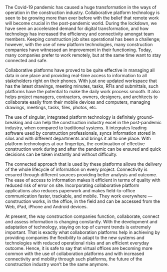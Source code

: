 The Covid-19 pandemic has caused a huge transformation in the ways of operation in the construction industry. Collaborative platform technology is seen to be growing more than ever before with the belief that remote work will become crucial in the post-pandemic world. During the lockdown, we have seen an accelerated demand for digital transformation, and how technology has increased the efficiency and connectivity amongst team members. Keeping construction job sites operational has been a challenge; however, with the use of new platform technologies, many construction companies have witnessed an improvement in their functioning. Today, many companies prefer to work remotely, but at the same time want to stay connected and safe.

Collaborative platforms have proved to be quite effective in managing all data in one place and providing real-time access to information to all stakeholders right on their phones. With just one updated workspace that has the latest drawings, meeting minutes, tasks, RFIs and submittals, such platforms have the potential to make the daily work process smooth. It also helps project managers, contractors, owners, designers, and architects to collaborate easily from their mobile devices and computers, managing drawings, meetings, tasks, files, photos, etc.

The use of singular, integrated platform technology is definitely ground-breaking and can help the construction industry excel in the post-pandemic industry, when compared to traditional systems. It integrates leading software used by construction professionals, syncs information stored in silos and with different departments and brings it all to one place. With platform technologies at our fingertips, the continuation of effective construction work during and after the pandemic can be ensured and quick decisions can be taken instantly and without difficulty.

The connected approach that is used by these platforms allows the delivery of the whole lifecycle of information on every project. Connectivity is ensured through different sources providing better analysis and outcome. The ease of access to information makes it efficient in terms of quality with reduced risk of error on site.  Incorporating collaborative platform applications also reduces paperwork and makes field-to-office communication faster, trackable, and mobile. They work everywhere –– construction works, in the office, in the field and can be accessed from the Web, iPad, iPhone and Android devices.

At present, the way construction companies function, collaborate, connect and assess information is changing constantly. With the development and adaptation of technology, staying on top of current trends is extremely important. That is exactly what collaboration platforms help in achieving by providing companies the flexibility to adapt to the new systems and technologies with reduced operational risks and an efficient everyday outcome. Hence, it is safe to say that virtual offices are becoming more common with the use of collaboration platforms and with increased connectivity and mobility through such platforms, the future of the construction industry won’t be the same anymore. 
